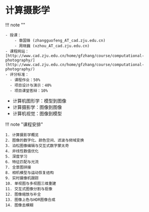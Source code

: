 # 计算摄影学

!!! note ""

    - 授课：
        - 章国锋 (zhangguofeng_AT_cad.zju.edu.cn)
        - 周晓巍 (xzhou_AT_cad.zju.edu.cn)
    - 课程网站：[http://www.cad.zju.edu.cn/home/gfzhang/course/computational-photography/](http://www.cad.zju.edu.cn/home/gfzhang/course/computational-photography/)
    - 评分标准：
      - 课程作业：50%
      - 项目设计与演示：40%
      - 项目课堂答辩：10%

- 计算机图形学：模型到图像
- 计算摄影学：图像到图像
- 计算机视觉：图像到模型

!!! note "课程安排"

    1. 计算摄影学概览
    2. 图像的数字化、颜色空间、滤波与频域变换
    3. 泊松图像编辑与交互式数字蒙太奇
    4. 非线性数值优化
    5. 深度学习
    6. 特征匹配与光流
    7. 全景图拼接
    8. 相机模型与运动恢复结构
    9. 实时摄像机跟踪
    10. 单视图与多视图三维重建
    11. 交互式图像分割与抠像
    12. 图像缩放与补全
    13. 图像上色与HDR图像合成
    14. 图像去模糊